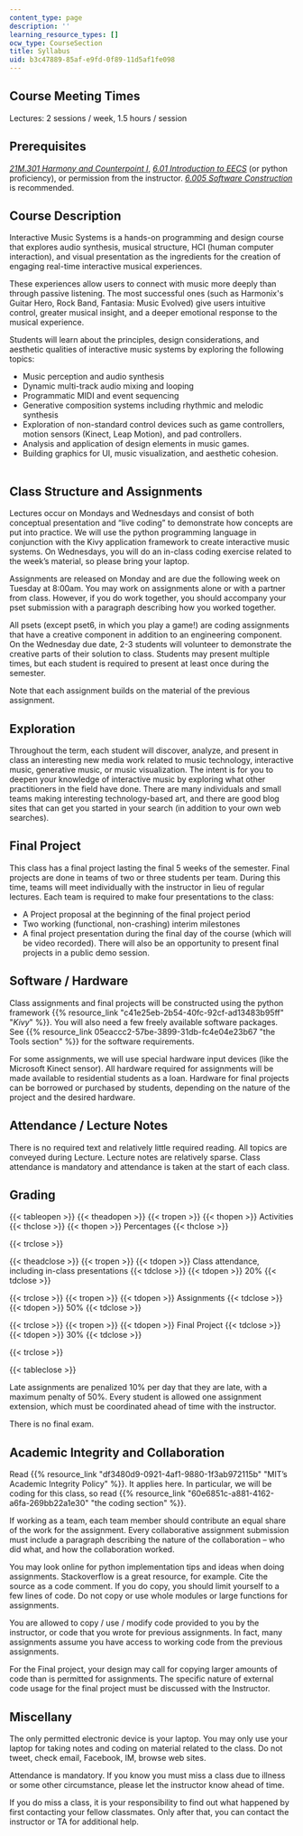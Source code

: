 ```yaml
---
content_type: page
description: ''
learning_resource_types: []
ocw_type: CourseSection
title: Syllabus
uid: b3c47889-85af-e9fd-0f89-11d5af1fe098
---
```


Course Meeting Times
--------------------

Lectures: 2 sessions / week, 1.5 hours / session

Prerequisites
-------------

_[21M.301 Harmony and Counterpoint I](/courses/21m-301-harmony-and-counterpoint-i-spring-2005)_, _[6.01 Introduction to EECS](/courses/6-01sc-introduction-to-electrical-engineering-and-computer-science-i-spring-2011)_ (or python proficiency), or permission from the instructor. _[6.005 Software Construction](/courses/6-005-software-construction-spring-2016)_ is recommended.

Course Description
------------------

Interactive Music Systems is a hands-on programming and design course that explores audio synthesis, musical structure, HCI (human computer interaction), and visual presentation as the ingredients for the creation of engaging real-time interactive musical experiences.

These experiences allow users to connect with music more deeply than through passive listening. The most successful ones (such as Harmonix's Guitar Hero, Rock Band, Fantasia: Music Evolved) give users intuitive control, greater musical insight, and a deeper emotional response to the musical experience.

Students will learn about the principles, design considerations, and aesthetic qualities of interactive music systems by exploring the following topics:

*   Music perception and audio synthesis
*   Dynamic multi-track audio mixing and looping
*   Programmatic MIDI and event sequencing
*   Generative composition systems including rhythmic and melodic synthesis
*   Exploration of non-standard control devices such as game controllers, motion sensors (Kinect, Leap Motion), and pad controllers.
*   Analysis and application of design elements in music games.
*   Building graphics for UI, music visualization, and aesthetic cohesion.  
     

Class Structure and Assignments
-------------------------------

Lectures occur on Mondays and Wednesdays and consist of both conceptual presentation and “live coding” to demonstrate how concepts are put into practice. We will use the python programming language in conjunction with the Kivy application framework to create interactive music systems. On Wednesdays, you will do an in-class coding exercise related to the week’s material, so please bring your laptop.

Assignments are released on Monday and are due the following week on Tuesday at 8:00am. You may work on assignments alone or with a partner from class. However, if you do work together, you should accompany your pset submission with a paragraph describing how you worked together. 

All psets (except pset6, in which you play a game!) are coding assignments that have a creative component in addition to an engineering component. On the Wednesday due date, 2-3 students will volunteer to demonstrate the creative parts of their solution to class. Students may present multiple times, but each student is required to present at least once during the semester.

Note that each assignment builds on the material of the previous assignment.

Exploration
-----------

Throughout the term, each student will discover, analyze, and present in class an interesting new media work related to music technology, interactive music, generative music, or music visualization. The intent is for you to deepen your knowledge of interactive music by exploring what other practitioners in the field have done. There are many individuals and small teams making interesting technology-based art, and there are good blog sites that can get you started in your search (in addition to your own web searches).

Final Project
-------------

This class has a final project lasting the final 5 weeks of the semester. Final projects are done in teams of two or three students per team. During this time, teams will meet individually with the instructor in lieu of regular lectures. Each team is required to make four presentations to the class:

*   A Project proposal at the beginning of the final project period
*   Two working (functional, non-crashing) interim milestones
*   A final project presentation during the final day of the course (which will be video recorded). There will also be an opportunity to present final projects in a public demo session. 

Software / Hardware
-------------------

Class assignments and final projects will be constructed using the python framework {{% resource_link "c41e25eb-2b54-40fc-92cf-ad13483b95ff" "_Kivy_" %}}. You will also need a few freely available software packages. See {{% resource_link 05eaccc2-57be-3899-31db-fc4e04e23b67 "the Tools section" %}} for the software requirements.

For some assignments, we will use special hardware input devices (like the Microsoft Kinect sensor). All hardware required for assignments will be made available to residential students as a loan. Hardware for final projects can be borrowed or purchased by students, depending on the nature of the project and the desired hardware.

Attendance / Lecture Notes
--------------------------

There is no required text and relatively little required reading. All topics are conveyed during Lecture. Lecture notes are relatively sparse. Class attendance is mandatory and attendance is taken at the start of each class. 

Grading
-------

{{< tableopen >}}
{{< theadopen >}}
{{< tropen >}}
{{< thopen >}}
Activities
{{< thclose >}}
{{< thopen >}}
Percentages
{{< thclose >}}

{{< trclose >}}

{{< theadclose >}}
{{< tropen >}}
{{< tdopen >}}
Class attendance, including in-class presentations
{{< tdclose >}}
{{< tdopen >}}
20%
{{< tdclose >}}

{{< trclose >}}
{{< tropen >}}
{{< tdopen >}}
Assignments
{{< tdclose >}}
{{< tdopen >}}
50%
{{< tdclose >}}

{{< trclose >}}
{{< tropen >}}
{{< tdopen >}}
Final Project
{{< tdclose >}}
{{< tdopen >}}
30%
{{< tdclose >}}

{{< trclose >}}

{{< tableclose >}}

Late assignments are penalized 10% per day that they are late, with a maximum penalty of 50%. Every student is allowed one assignment extension, which must be coordinated ahead of time with the instructor.

There is no final exam.

Academic Integrity and Collaboration
------------------------------------

Read {{% resource_link "df3480d9-0921-4af1-9880-1f3ab972115b" "MIT’s Academic Integrity Policy" %}}. It applies here. In particular, we will be coding for this class, so read {{% resource_link "60e6851c-a881-4162-a6fa-269bb22a1e30" "the coding section" %}}.

If working as a team, each team member should contribute an equal share of the work for the assignment. Every collaborative assignment submission must include a paragraph describing the nature of the collaboration – who did what, and how the collaboration worked.

You may look online for python implementation tips and ideas when doing assignments. Stackoverflow is a great resource, for example. Cite the source as a code comment. If you do copy, you should limit yourself to a few lines of code. Do not copy or use whole modules or large functions for assignments.

You are allowed to copy / use / modify code provided to you by the instructor, or code that you wrote for previous assignments. In fact, many assignments assume you have access to working code from the previous assignments.

For the Final project, your design may call for copying larger amounts of code than is permitted for assignments. The specific nature of external code usage for the final project must be discussed with the Instructor.

Miscellany
----------

The only permitted electronic device is your laptop. You may only use your laptop for taking notes and coding on material related to the class. Do not tweet, check email, Facebook, IM, browse web sites.

Attendance is mandatory. If you know you must miss a class due to illness or some other circumstance, please let the instructor know ahead of time.

If you do miss a class, it is your responsibility to find out what happened by first contacting your fellow classmates. Only after that, you can contact the instructor or TA for additional help.